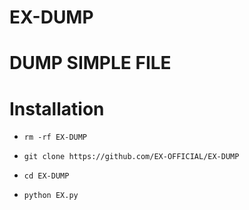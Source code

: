 # EX-DUMP
# DUMP SIMPLE FILE
# Installation



- `rm -rf EX-DUMP`

- `git clone https://github.com/EX-OFFICIAL/EX-DUMP`

- `cd EX-DUMP`

- `python EX.py`
